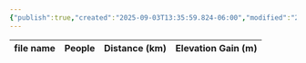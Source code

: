 ```yaml
---
{"publish":true,"created":"2025-09-03T13:35:59.824-06:00","modified":"2025-09-03T14:50:02.446-06:00","published":"2025-09-03T14:50:02.446-06:00","tags":["route"],"cssclasses":"","elevation":null,"region":"Jasper","location":"52.18113, -117.0923294","DWYT":"Premiere","Kane":null,"completed":true}
---
```



| file name | People | Distance (km) | Elevation Gain (m) |
| --------- | ------ | ------------- | ------------------ |